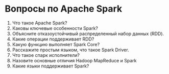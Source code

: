 # Вопросы по Apache Spark
1. Что такое Apache Spark?
2. Каковы ключевые особенности Spark?
3. Объясните отказоустойчивый распределенный набор данных (RDD).
4. Какие операции поддерживает RDD?
5. Какую функцию выполняет Spark Core?
6. Расскажите простым языком, что такое Spark Driver.
7. Что такое спарк исполнители?
8. Назовите основные отличия Hadoop MapReduce и Spark
9. Какие языки поддерживает Spark?

